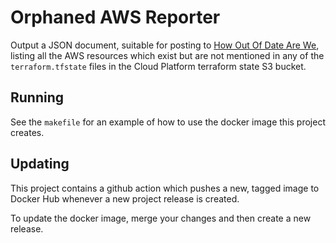 # Orphaned AWS Reporter

Output a JSON document, suitable for posting to [How Out Of Date Are We],
listing all the AWS resources which exist but are not mentioned in any of the
`terraform.tfstate` files in the Cloud Platform terraform state S3 bucket.

## Running

See the `makefile` for an example of how to use the docker image this project
creates.

## Updating

This project contains a github action which pushes a new, tagged image to
Docker Hub whenever a new project release is created.

To update the docker image, merge your changes and then create a new release.

[How Out Of Date Are We]: https://github.com/ministryofjustice/cloud-platform-how-out-of-date-are-we
